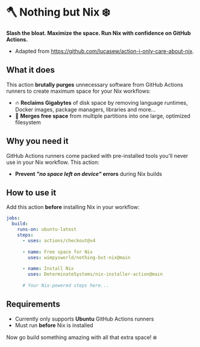 # 🪓 Nothing but Nix ❄️
**Slash the bloat. Maximize the space. Run Nix with confidence on GitHub Actions.**
- Adapted from <https://github.com/lucasew/action-i-only-care-about-nix>.

## What it does

This action **brutally purges** unnecessary software from GitHub Actions runners to create maximum space for your Nix workflows:

- 🔥 **Reclaims Gigabytes** of disk space by removing language runtimes, Docker images, package managers, libraries and more...
- 🔄 **Merges free space** from multiple partitions into one large, optimized filesystem

## Why you need it

GitHub Actions runners come packed with pre-installed tools you'll never use in your Nix workflow. This action:

- **Prevent *"no space left on device"* errors** during Nix builds

## How to use it

Add this action **before** installing Nix in your workflow:

```yaml
jobs:
  build:
    runs-on: ubuntu-latest
    steps:
      - uses: actions/checkout@v4
      
      - name: Free space for Nix
        uses: wimpysworld/nothing-but-nix@main
        
      - name: Install Nix
        uses: DeterminateSystems/nix-installer-action@main
        
      # Your Nix-powered steps here...
```

## Requirements

- Currently only supports **Ubuntu** GitHub Actions runners
- Must run **before** Nix is installed

Now go build something amazing with all that extra space! ❄️







